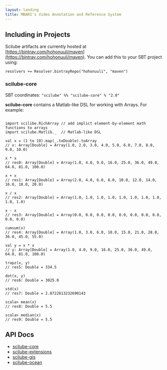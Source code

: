 ```yaml
---
layout: landing
title: MBARI's Video Annotation and Reference System
---
```


## Including in Projects

Scilube artifacts are currently hosted at [https://bintray.com/hohonuuli/maven](https://bintray.com/hohonuuli/maven). You can add this to your SBT project using:

```
resolvers += Resolver.bintrayRepo("hohonuuli", "maven")
```

### scilube-core

SBT coordinates: `"scilube" %% "scilube-core" % "2.0"`

__scilube-core__ contains a Matlab-like DSL for working with Arrays. For example:

```

import scilibe.RichArray // add implict element-by-element math functions to arrays
import scilube.Matlib._  // Matlab-like DSL

val x = (1 to 10).map(_.toDouble).toArray
// x: Array[Double] = Array(1.0, 2.0, 3.0, 4.0, 5.0, 6.0, 7.0, 8.0, 9.0, 10.0)

x * x
// res0: Array[Double] = Array(1.0, 4.0, 9.0, 16.0, 25.0, 36.0, 49.0, 64.0, 81.0, 100.0)

x + x
// res1: Array[Double] = Array(2.0, 4.0, 6.0, 8.0, 10.0, 12.0, 14.0, 16.0, 18.0, 20.0)

x / x
// res2: Array[Double] = Array(1.0, 1.0, 1.0, 1.0, 1.0, 1.0, 1.0, 1.0, 1.0, 1.0)

x - x
// res3: Array[Double] = Array(0.0, 0.0, 0.0, 0.0, 0.0, 0.0, 0.0, 0.0, 0.0, 0.0)

cumsum(x)
// res4: Array[Double] = Array(1.0, 3.0, 6.0, 10.0, 15.0, 21.0, 28.0, 36.0, 45.0, 55.0)

val y = x * x
// y: Array[Double] = Array(1.0, 4.0, 9.0, 16.0, 25.0, 36.0, 49.0, 64.0, 81.0, 100.0)

trapz(x, y)
// res5: Double = 334.5

dot(x, y)
// res6: Double = 3025.0

std(x)
// res7: Double = 2.8722813232690143

scala> mean(x)
// res8: Double = 5.5

scala> median(x)
// res9: Double = 5.5

```

## API Docs
- [scilube-core](https://hohonuuli.github.io/scilube/apidocs/scilube-core/api)
- [scilube-extensions](https://hohonuuli.github.io/scilube/apidocs/scilube-extensions/api)
- [scilube-gis](https://hohonuuli.github.io/scilube/apidocs/scilube-gis/api)
- [scilube-ocean](https://hohonuuli.github.io/scilube/apidocs/scilube-ocean/api)


